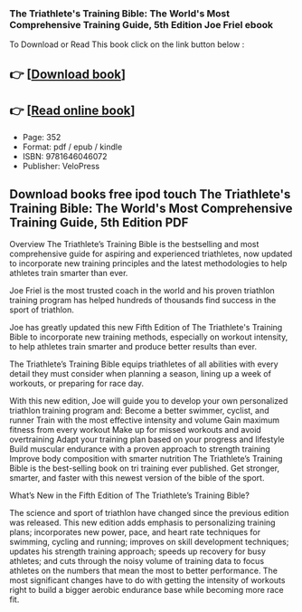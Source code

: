 ### The Triathlete's Training Bible: The World's Most Comprehensive Training Guide, 5th Edition Joe Friel ebook

To Download or Read This book click on the link button below :

## 👉  [**[Download book](http://get-pdfs.com/download.php?group=book&from=github.com&id=694940&lnk=1064 "Download book")**]

## 👉  [**[Read online book](http://get-pdfs.com/download.php?group=book&from=github.com&id=694940&lnk=1064 "Read online book")**]


* Page: 352
* Format: pdf / epub / kindle
* ISBN: 9781646046072
* Publisher: VeloPress



## Download books free ipod touch The Triathlete's Training Bible: The World's Most Comprehensive Training Guide, 5th Edition PDF


Overview
The Triathlete’s Training Bible is the bestselling and most comprehensive guide for aspiring and experienced triathletes, now updated to incorporate new training principles and the latest methodologies to help athletes train smarter than ever.
 
 Joe Friel is the most trusted coach in the world and his proven triathlon training program has helped hundreds of thousands find success in the sport of triathlon.
 
 Joe has greatly updated this new Fifth Edition of The Triathlete&#039;s Training Bible to incorporate new training methods, especially on workout intensity, to help athletes train smarter and produce better results than ever.
 
 The Triathlete’s Training Bible equips triathletes of all abilities with every detail they must consider when planning a season, lining up a week of workouts, or preparing for race day.
 
 With this new edition, Joe will guide you to develop your own personalized triathlon training program and:
 Become a better swimmer, cyclist, and runner Train with the most effective intensity and volume Gain maximum fitness from every workout Make up for missed workouts and avoid overtraining Adapt your training plan based on your progress and lifestyle Build muscular endurance with a proven approach to strength training Improve body composition with smarter nutrition 
 The Triathlete’s Training Bible is the best-selling book on tri training ever published. Get stronger, smarter, and faster with this newest version of the bible of the sport.
 
 What’s New in the Fifth Edition of The Triathlete’s Training Bible?
 
 The science and sport of triathlon have changed since the previous edition was released. This new edition adds emphasis to personalizing training plans; incorporates new power, pace, and heart rate techniques for swimming, cycling and running; improves on skill development techniques; updates his strength training approach; speeds up recovery for busy athletes; and cuts through the noisy volume of training data to focus athletes on the numbers that mean the most to better performance. The most significant changes have to do with getting the intensity of workouts right to build a bigger aerobic endurance base while becoming more race fit.



